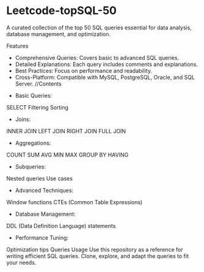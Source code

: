# Leetcode-topSQL-50
A curated collection of the top 50 SQL queries essential for data analysis, database management, and optimization.

Features
- Comprehensive Queries: Covers basic to advanced SQL queries.
- Detailed Explanations: Each query includes comments and explanations.
- Best Practices: Focus on performance and readability.
- Cross-Platform: Compatible with MySQL, PostgreSQL, Oracle, and SQL Server.
//Contents
* Basic Queries:

SELECT
Filtering
Sorting
* Joins:

INNER JOIN
LEFT JOIN
RIGHT JOIN
FULL JOIN
* Aggregations:

COUNT
SUM
AVG
MIN
MAX
GROUP BY
HAVING
* Subqueries:

Nested queries
Use cases
* Advanced Techniques:

Window functions
CTEs (Common Table Expressions)
* Database Management:

DDL (Data Definition Language) statements
* Performance Tuning:

Optimization tips
Queries
Usage
Use this repository as a reference for writing efficient SQL queries. Clone, explore, and adapt the queries to fit your needs.
